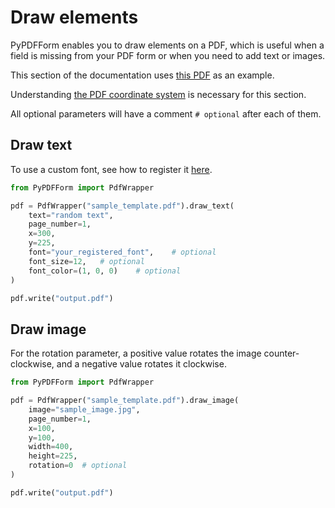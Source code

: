 # Draw elements

PyPDFForm enables you to draw elements on a PDF, which is useful when a field is missing from your PDF form or when you need to add text or images.

This section of the documentation uses [this PDF](pdfs/sample_template.pdf) as an example.

Understanding [the PDF coordinate system](coordinate.md) is necessary for this section.

All optional parameters will have a comment `# optional` after each of them.

## Draw text

To use a custom font, see how to register it [here](font.md).

```python
from PyPDFForm import PdfWrapper

pdf = PdfWrapper("sample_template.pdf").draw_text(
    text="random text",
    page_number=1,
    x=300,
    y=225,
    font="your_registered_font",    # optional
    font_size=12,   # optional
    font_color=(1, 0, 0)    # optional
)

pdf.write("output.pdf")
```

## Draw image

For the rotation parameter, a positive value rotates the image counter-clockwise, and a negative value rotates it clockwise.

```python
from PyPDFForm import PdfWrapper

pdf = PdfWrapper("sample_template.pdf").draw_image(
    image="sample_image.jpg",
    page_number=1,
    x=100,
    y=100,
    width=400,
    height=225,
    rotation=0  # optional
)

pdf.write("output.pdf")
```
